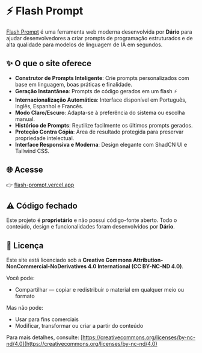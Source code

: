 # ⚡ Flash Prompt
[Flash Prompt](https://flash-prompt.vercel.app/) é uma ferramenta web moderna desenvolvida por **Dário** para ajudar desenvolvedores a criar prompts de programação estruturados e de alta qualidade para modelos de linguagem de IA em segundos.

## ✨ O que o site oferece
- **Construtor de Prompts Inteligente**: Crie prompts personalizados com base em linguagem, boas práticas e finalidade.
- **Geração Instantânea**: Prompts de código gerados em um flash ⚡
- **Internacionalização Automática**: Interface disponível em Português, Inglês, Espanhol e Francês.
- **Modo Claro/Escuro**: Adapta-se à preferência do sistema ou escolha manual.
- **Histórico de Prompts**: Reutilize facilmente os últimos prompts gerados.
- **Proteção Contra Cópia**: Área de resultado protegida para preservar propriedade intelectual.
- **Interface Responsiva e Moderna**: Design elegante com ShadCN UI e Tailwind CSS.

## 🌐 Acesse
👉 [flash-prompt.vercel.app](https://flash-prompt.vercel.app/)

## ⚠️ Código fechado
Este projeto é **proprietário** e não possui código-fonte aberto. Todo o conteúdo, design e funcionalidades foram desenvolvidos por **Dário**.

## 📄 Licença
Este site está licenciado sob a **Creative Commons Attribution-NonCommercial-NoDerivatives 4.0 International (CC BY-NC-ND 4.0)**.

Você pode:
- Compartilhar — copiar e redistribuir o material em qualquer meio ou formato

Mas não pode:
- Usar para fins comerciais
- Modificar, transformar ou criar a partir do conteúdo

Para mais detalhes, consulte: [https://creativecommons.org/licenses/by-nc-nd/4.0](https://creativecommons.org/licenses/by-nc-nd/4.0)
